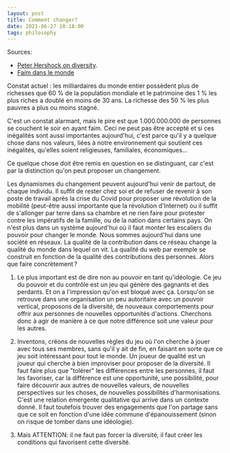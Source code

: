 ```yaml
---
layout: post
title: Comment changer?
date: 2021-06-27 10:18:00
tags: philosophy
---
```


Sources:

- [Peter Hershock on diversity](https://www.youtube.com/watch?v=d-qmvvzBANY&t=364s).
- [Faim dans le monde](https://www.oxfamfrance.org/agriculture-et-securite-alimentaire/faim-dans-le-monde-causes-consequences-solutions/)

Constat actuel : les milliardaires du monde entier possèdent plus de richesses que 60 % de la population mondiale et le patrimoine des 1 % les plus riches a doublé en moins de 30 ans. La richesse des 50 % les plus pauvres a plus ou moins stagné.

C'est un constat alarmant, mais le pire est que 1.000.000.000 de personnes se couchent le soir en ayant faim. Ceci ne peut pas être accepté et si ces inégalités sont aussi importantes aujourd'hui, c'est parce qu'il y a quelque chose dans nos valeurs, liées à notre environnement qui soutient ces inégalités, qu'elles soient religieuses, familiales, économiques...

Ce quelque chose doit être remis en question en se distinguant, car c'est par la distinction qu'on peut proposer un changement.

Les dynamismes du changement peuvent aujourd'hui venir de partout, de chaque individu. Il suffit de rester chez soi et de refuser de revenir à son poste de travail après la crise du Covid pour proposer une révolution de la mobilité (peut-être aussi importante que la révolution d'Internet) ou il suffit de s'allonger par terre dans sa chambre et ne rien faire pour protester contre les impératifs de la famille, ou de la nation dans certains pays. On n'est plus dans un système aujourd'hui où il faut monter les escaliers du pouvoir pour changer le monde. Nous sommes aujourd'hui dans une société en réseaux. La qualité de la contribution dans ce réseau change la qualité du monde dans lequel on vit. La qualité du web par exemple se construit en fonction de la qualité des contributions des personnes. Alors que faire concrètement ?

1. Le plus important est de dire non au pouvoir en tant qu'idéologie. Ce jeu du pouvoir et du contrôle est un jeu qui génère des gagnants et des perdants. Et on a l'impression qu'on est bloqué avec ça. Lorsqu'on se retrouve dans une organisation un peu autoritaire avec un pouvoir vertical, proposons de la diversité, de nouveaux comportements pour offrir aux personnes de nouvelles opportunités d'actions. Cherchons donc à agir de manière à ce que notre différence soit une valeur pour les autres.

2. Inventons, créons de nouvelles règles du jeu où l'on cherche à jouer avec tous ses membres, sans qu'il y ait de fin, en faisant en sorte que ce jeu soit intéressant pour tout le monde. Un joueur de qualité est un joueur qui cherche à bien improviser pour proposer de la diversité. Il faut faire plus que "tolérer" les différences entre les personnes, il faut les favoriser, car la différence est une opportunité, une possibilité, pour faire découvrir aux autres de nouvelles valeurs, de nouvelles perspectives sur les choses, de nouvelles possibilités d'harmonisations. C'est une relation émergente qualitative qui arrive dans un contexte donné. Il faut toutefois trouver des engagements que l'on partage sans que ce soit en fonction d'une idée commune d'épanouissement (sinon on risque de tomber dans une idéologie).

3. Mais ATTENTION: il ne faut pas forcer la diversité, il faut créer les conditions qui favorisent cette diversité.
